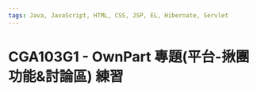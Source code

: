 ```yaml
---
tags: Java, JavaScript, HTML, CSS, JSP, EL, Hibernate, Servlet
---
```

# CGA103G1 - OwnPart 專題(平台-揪團功能&討論區) 練習

